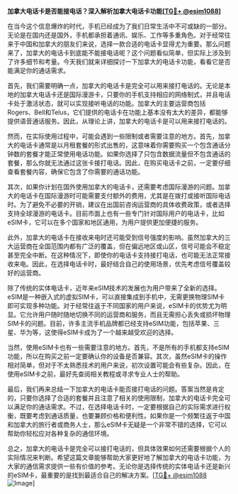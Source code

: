 **加拿大电话卡是否能接电话？深入解析加拿大电话卡功能[[TG💪+ @esim1088](https://t.me/s/esim1088)]**

在当今这个信息爆炸的时代，手机已经成为了我们日常生活中不可或缺的一部分。无论是在国内还是国外，手机都承担着通讯、娱乐、工作等多重角色。对于经常往来于中国和加拿大的朋友们来说，选择一款合适的电话卡显得尤为重要。那么问题来了，加拿大的电话卡到底能不能接电话呢？这个问题看似简单，但实际上涉及到了许多细节和考量。今天我们就来详细探讨一下加拿大的电话卡功能，看看它是否能满足你的通话需求。

首先，我们需要明确一点，加拿大的电话卡是完全可以用来接打电话的。无论是本地的加拿大电话卡还是国际漫游卡，只要你的手机支持相应的网络制式，并且电话卡处于激活状态，就可以实现接听电话的功能。加拿大的主要运营商包括Rogers、Bell和Telus，它们提供的电话卡在功能上基本没有太大的差异，都能够提供语音通话服务。因此，从理论上讲，加拿大的电话卡是可以用来接打电话的。

然而，在实际使用过程中，可能会遇到一些限制或者需要注意的地方。首先，加拿大的电话卡通常是以月租套餐的形式出售的，这意味着你需要购买一个包含通话分钟数的套餐才能正常使用电话功能。如果你选择了只包含数据流量但不包含通话的套餐，那么你就无法通过这张卡接打电话。因此，在购买电话卡之前，一定要仔细查看套餐内容，确保它包含了你需要的通话功能。

其次，如果你计划在国外使用加拿大的电话卡，还需要考虑国际漫游的问题。加拿大的电话卡在国际漫游时可能需要支付额外的费用，尤其是在拨打或接听国际电话时。为了避免不必要的开销，建议在出国前咨询运营商的具体收费政策，或者选择支持全球漫游的电话卡。目前市面上也有一些专门针对国际用户的电话卡，比如eSIM卡，它可以在多个国家和地区通用，为用户提供更加便捷的服务。

此外，加拿大的电话卡在接收来电时还可能受到信号强度的影响。虽然加拿大的三大运营商在全国范围内都有广泛的覆盖，但在偏远地区或山区，信号可能会不稳定甚至完全中断。在这种情况下，即使你的电话卡支持接打电话，也可能无法正常接收来电。因此，在选择电话卡时，最好结合自己的使用场景，优先考虑信号覆盖较好的运营商。

除了传统的实体电话卡，近年来eSIM技术的发展也为用户带来了全新的选择。eSIM是一种嵌入式的虚拟SIM卡，可以直接集成到手机中，无需更换物理SIM卡即可实现多种功能。对于经常往返于不同国家的用户来说，eSIM卡的优势尤为明显。它允许用户随时随地切换不同的运营商和服务，而且无需担心丢失或损坏物理SIM卡的问题。目前，许多主流手机品牌都已经支持eSIM功能，包括苹果、三星、华为等，这使得eSIM卡成为了一个越来越受欢迎的选择。

当然，使用eSIM卡也有一些需要注意的地方。首先，不是所有的手机都支持eSIM功能，所以在购买之前一定要确认你的设备是否兼容。其次，虽然eSIM卡的操作相对简单，但对于不太熟悉技术的用户来说，初次设置可能会有些复杂。因此，在使用eSIM卡之前，最好先查阅相关教程或寻求专业人士的帮助。

最后，我们再来总结一下加拿大的电话卡能否接打电话的问题。答案当然是肯定的，只要你选择了合适的套餐并且注意了相关的使用限制，加拿大的电话卡完全可以满足你的通话需求。不过，在选择电话卡时，一定要根据自己的实际需求进行权衡，既要考虑到通话质量，也要兼顾价格和便利性。如果你是一个频繁往返于中国和加拿大的旅行者或商务人士，那么eSIM卡无疑是一个非常不错的选择，它可以帮助你轻松应对各种复杂的通信环境。

总之，加拿大的电话卡是完全可以接打电话的，但具体效果如何还需要根据个人的实际情况来判断。希望这篇文章能够帮助大家更好地了解加拿大的电话卡功能，为大家的通信需求提供一些有价值的参考。无论你是选择传统的实体电话卡还是新兴的eSIM卡，最重要的是找到最适合自己的解决方案。[[TG💪+ @esim1088](https://t.me/s/esim1088) ![Image](https://i.postimg.cc/4NQfJmqS/Snipaste-2025-05-13-00-14-12.png)]